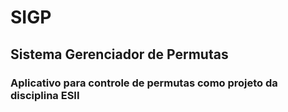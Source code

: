 # SIGP
## Sistema Gerenciador de Permutas
### Aplicativo para controle de permutas como projeto da disciplina ESII
